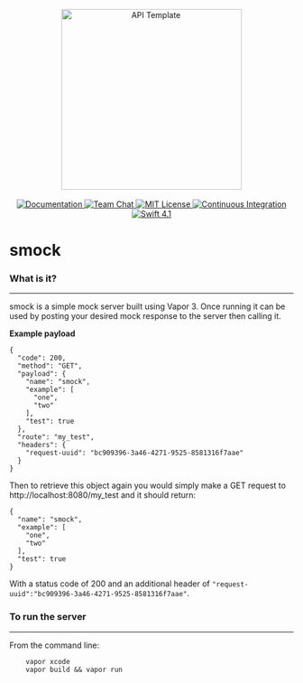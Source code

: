 <p align="center">
    <img src="https://user-images.githubusercontent.com/1342803/36623515-7293b4ec-18d3-11e8-85ab-4e2f8fb38fbd.png" width="320" alt="API Template">
    <br>
    <br>
    <a href="http://docs.vapor.codes/3.0/">
        <img src="http://img.shields.io/badge/read_the-docs-2196f3.svg" alt="Documentation">
    </a>
    <a href="https://discord.gg/vapor">
        <img src="https://img.shields.io/discord/431917998102675485.svg" alt="Team Chat">
    </a>
    <a href="LICENSE">
        <img src="http://img.shields.io/badge/license-MIT-brightgreen.svg" alt="MIT License">
    </a>
    <a href="https://circleci.com/gh/vapor/api-template">
        <img src="https://circleci.com/gh/vapor/api-template.svg?style=shield" alt="Continuous Integration">
    </a>
    <a href="https://swift.org">
        <img src="http://img.shields.io/badge/swift-4.1-brightgreen.svg" alt="Swift 4.1">
    </a>
</p>

# smock

### What is it?
---
smock is a simple mock server built using Vapor 3. Once running it can be used by posting your desired mock response to the server then calling it.

**Example payload**
```
{
  "code": 200,
  "method": "GET",
  "payload": {
    "name": "smock",
    "example": [
      "one",
      "two"
    ],
    "test": true
  },
  "route": "my_test",
  "headers": {
    "request-uuid": "bc909396-3a46-4271-9525-8581316f7aae"
  }
}
```
Then to retrieve this object again you would simply make a GET request to http://localhost:8080/my_test and it should return:
```
{
  "name": "smock",
  "example": [
    "one",
    "two"
  ],
  "test": true
}
```
With a status code of 200 and an additional header of `"request-uuid":"bc909396-3a46-4271-9525-8581316f7aae"`.

### To run the server
---
From the command line:

```
    vapor xcode
    vapor build && vapor run
```
